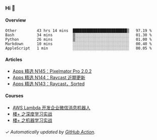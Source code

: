### Hi 👋

#### Overview

<!--START_SECTION:waka-->
```text
Other         43 hrs 14 mins  ████████████████████████▒   97.19 % 
Bash          34 mins         ▒░░░░░░░░░░░░░░░░░░░░░░░░   01.30 % 
Python        26 mins         ▒░░░░░░░░░░░░░░░░░░░░░░░░   01.00 % 
Markdown      10 mins         ░░░░░░░░░░░░░░░░░░░░░░░░░   00.40 % 
AppleScript   1 min           ░░░░░░░░░░░░░░░░░░░░░░░░░   00.05 % 
```
<!--END_SECTION:waka-->

#### Articles

<!-- BLOG:START -->
- [Apps 精选 N145：Pixelmator Pro 2.0.2](http://huhuhang.com/post/product-hunt/product-hunt-n145)
- [Apps 精选 N144：Raycast 近期更新](http://huhuhang.com/post/product-hunt/product-hunt-n144)
- [Apps 精选 N143：Raycast，Sorted](http://huhuhang.com/post/product-hunt/product-hunt-n143)
<!-- BLOG:END -->

#### Courses

<!-- SYL:START -->
- [AWS Lambda 开发企业微信消息机器人](https://lanqiao.cn/courses/2868)
- [楼+ 之深度学习实战](https://lanqiao.cn/courses/2617)
- [楼+ 之机器学习实战](https://lanqiao.cn/courses/2616)
<!-- SYL:END -->

###### ✓ Automatically updated by [GitHub Action](https://github.com/huhuhang/huhuhang/actions).
